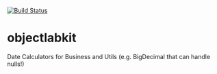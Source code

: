 [![Build Status](https://secure.travis-ci.org/Appendium/objectlabkit.png?branch=master)](http://travis-ci.org/Appendium/objectlabkit)

objectlabkit
============

Date Calculators for Business and Utils (e.g. BigDecimal that can handle nulls!)
